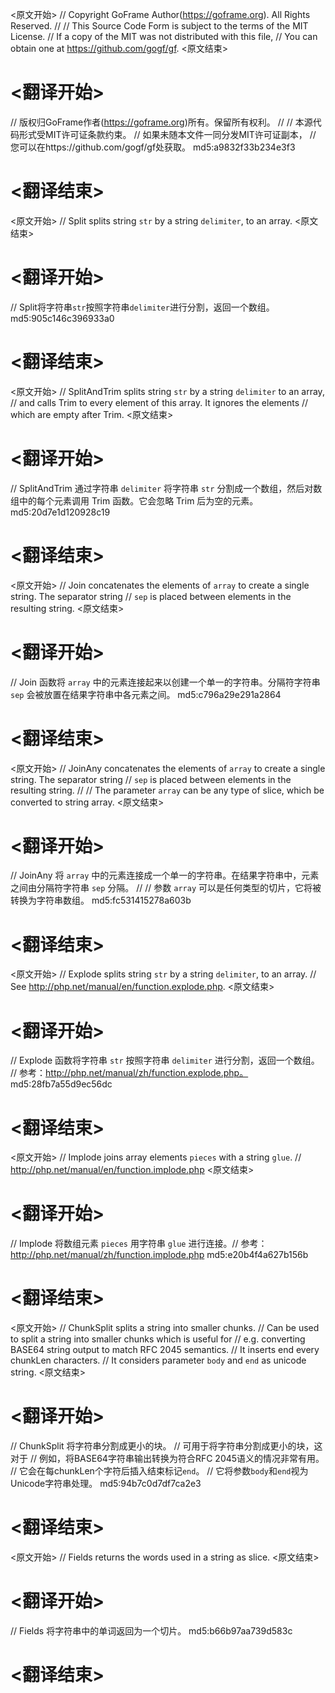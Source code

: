 
<原文开始>
// Copyright GoFrame Author(https://goframe.org). All Rights Reserved.
//
// This Source Code Form is subject to the terms of the MIT License.
// If a copy of the MIT was not distributed with this file,
// You can obtain one at https://github.com/gogf/gf.
<原文结束>

# <翻译开始>
// 版权归GoFrame作者(https://goframe.org)所有。保留所有权利。
//
// 本源代码形式受MIT许可证条款约束。
// 如果未随本文件一同分发MIT许可证副本，
// 您可以在https://github.com/gogf/gf处获取。 md5:a9832f33b234e3f3
# <翻译结束>


<原文开始>
// Split splits string `str` by a string `delimiter`, to an array.
<原文结束>

# <翻译开始>
// Split将字符串`str`按照字符串`delimiter`进行分割，返回一个数组。 md5:905c146c396933a0
# <翻译结束>


<原文开始>
// SplitAndTrim splits string `str` by a string `delimiter` to an array,
// and calls Trim to every element of this array. It ignores the elements
// which are empty after Trim.
<原文结束>

# <翻译开始>
// SplitAndTrim 通过字符串 `delimiter` 将字符串 `str` 分割成一个数组，然后对数组中的每个元素调用 Trim 函数。它会忽略 Trim 后为空的元素。 md5:20d7e1d120928c19
# <翻译结束>


<原文开始>
// Join concatenates the elements of `array` to create a single string. The separator string
// `sep` is placed between elements in the resulting string.
<原文结束>

# <翻译开始>
// Join 函数将 `array` 中的元素连接起来以创建一个单一的字符串。分隔符字符串 `sep` 会被放置在结果字符串中各元素之间。 md5:c796a29e291a2864
# <翻译结束>


<原文开始>
// JoinAny concatenates the elements of `array` to create a single string. The separator string
// `sep` is placed between elements in the resulting string.
//
// The parameter `array` can be any type of slice, which be converted to string array.
<原文结束>

# <翻译开始>
// JoinAny 将 `array` 中的元素连接成一个单一的字符串。在结果字符串中，元素之间由分隔符字符串 `sep` 分隔。
//
// 参数 `array` 可以是任何类型的切片，它将被转换为字符串数组。 md5:fc531415278a603b
# <翻译结束>


<原文开始>
// Explode splits string `str` by a string `delimiter`, to an array.
// See http://php.net/manual/en/function.explode.php.
<原文结束>

# <翻译开始>
// Explode 函数将字符串 `str` 按照字符串 `delimiter` 进行分割，返回一个数组。
// 参考：http://php.net/manual/zh/function.explode.php。 md5:28fb7a55d9ec56dc
# <翻译结束>


<原文开始>
// Implode joins array elements `pieces` with a string `glue`.
// http://php.net/manual/en/function.implode.php
<原文结束>

# <翻译开始>
// Implode 将数组元素 `pieces` 用字符串 `glue` 进行连接。// 参考：http://php.net/manual/zh/function.implode.php md5:e20b4f4a627b156b
# <翻译结束>


<原文开始>
// ChunkSplit splits a string into smaller chunks.
// Can be used to split a string into smaller chunks which is useful for
// e.g. converting BASE64 string output to match RFC 2045 semantics.
// It inserts end every chunkLen characters.
// It considers parameter `body` and `end` as unicode string.
<原文结束>

# <翻译开始>
// ChunkSplit 将字符串分割成更小的块。
// 可用于将字符串分割成更小的块，这对于
// 例如，将BASE64字符串输出转换为符合RFC 2045语义的情况非常有用。
// 它会在每chunkLen个字符后插入结束标记`end`。
// 它将参数`body`和`end`视为Unicode字符串处理。 md5:94b7c0d7df7ca2e3
# <翻译结束>


<原文开始>
// Fields returns the words used in a string as slice.
<原文结束>

# <翻译开始>
// Fields 将字符串中的单词返回为一个切片。 md5:b66b97aa739d583c
# <翻译结束>

